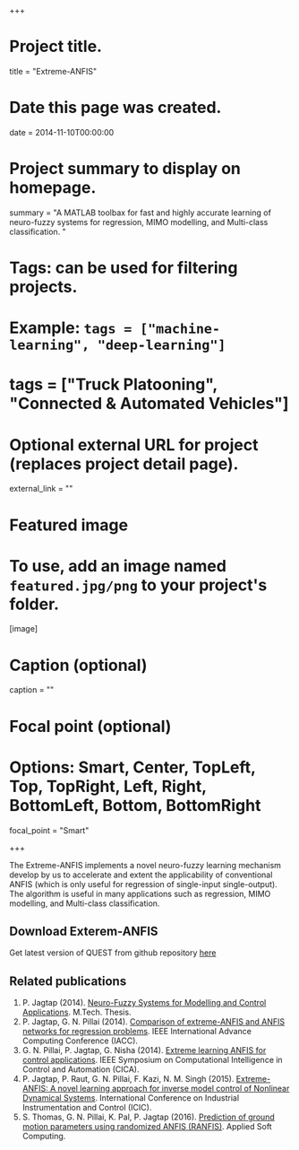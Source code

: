 +++
# Project title.
title = "Extreme-ANFIS"

# Date this page was created.
date = 2014-11-10T00:00:00

# Project summary to display on homepage.
summary = "A MATLAB toolbax for fast and highly accurate learning of neuro-fuzzy systems for regression, MIMO modelling, and Multi-class classification. "

# Tags: can be used for filtering projects.
# Example: `tags = ["machine-learning", "deep-learning"]`
# tags = ["Truck Platooning", "Connected & Automated Vehicles"]

# Optional external URL for project (replaces project detail page).
external_link = ""

# Featured image
# To use, add an image named `featured.jpg/png` to your project's folder. 
[image]
  # Caption (optional)
  caption = ""

  # Focal point (optional)
  # Options: Smart, Center, TopLeft, Top, TopRight, Left, Right, BottomLeft, Bottom, BottomRight
  focal_point = "Smart"

+++

The Extreme-ANFIS implements a novel neuro-fuzzy learning mechanism develop by us to accelerate and extent the applicability of conventional ANFIS (which is only useful for regression of single-input single-output). The algorithm is useful in many applications such as regression, MIMO modelling, and Multi-class classification.

## Download Exterem-ANFIS
Get latest version of QUEST from github repository [here](https://github.com/PushpakJagtap/Extreme-ANFIS)

## Related publications
1. P. Jagtap (2014). [Neuro-Fuzzy Systems for Modelling and Control Applications](https://www.researchgate.net/publication/308938224_Neuro-Fuzzy_Systems_for_Modelling_and_Control_Applications). M.Tech. Thesis.
1. P. Jagtap, G. N. Pillai (2014). [Comparison of extreme-ANFIS and ANFIS networks for regression problems](https://www.researchgate.net/publication/271547114_Comparison_of_extreme-ANFIS_and_ANFIS_networks_for_regression_problems). IEEE International Advance Computing Conference (IACC).
3. G. N. Pillai, P. Jagtap, G. Nisha (2014). [Extreme learning ANFIS for control applications](https://ieeexplore.ieee.org/document/7013226). IEEE Symposium on Computational Intelligence in Control and Automation (CICA).
4. P. Jagtap, P. Raut, G. N. Pillai, F. Kazi, N. M. Singh (2015). [Extreme-ANFIS: A novel learning approach for inverse model control of Nonlinear Dynamical Systems](https://ieeexplore.ieee.org/document/7150836). International Conference on Industrial Instrumentation and Control (ICIC).
5. S. Thomas, G. N. Pillai, K. Pal, P. Jagtap (2016). [Prediction of ground motion parameters using randomized ANFIS (RANFIS)](https://www.sciencedirect.com/science/article/abs/pii/S1568494615007929). Applied Soft Computing.
